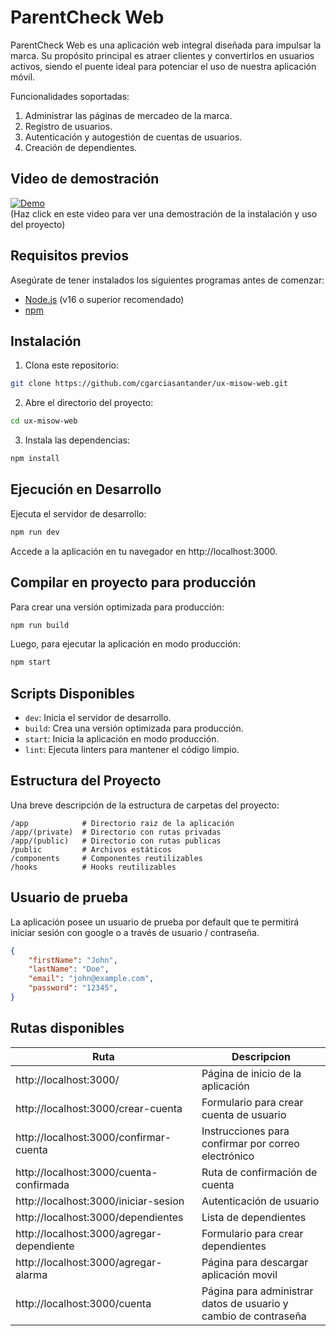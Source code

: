 # ParentCheck Web
ParentCheck Web es una aplicación web integral diseñada para impulsar la marca. Su propósito principal es atraer clientes y convertirlos en usuarios activos, siendo el puente ideal para potenciar el uso de nuestra aplicación móvil.

Funcionalidades soportadas:

1. Administrar las páginas de mercadeo de la marca.
2. Registro de usuarios.
3. Autenticación y autogestión de cuentas de usuarios.
4. Creación de dependientes.

## Video de demostración
[![Demo](https://img.youtube.com/vi/zJnxGMYoH9k/hqdefault.jpg)](https://www.youtube.com/embed/zJnxGMYoH9k)</br>
(Haz click en este video para ver una demostración de la instalación y uso del proyecto)

## Requisitos previos

Asegúrate de tener instalados los siguientes programas antes de comenzar:
- [Node.js](https://nodejs.org/) (v16 o superior recomendado)
- [npm](https://www.npmjs.com/)

## Instalación

1. Clona este repositorio:
```bash
git clone https://github.com/cgarciasantander/ux-misow-web.git
```
2. Abre el directorio del proyecto:
```bash
cd ux-misow-web
```
3. Instala las dependencias:
```bash
npm install
```

## Ejecución en Desarrollo
Ejecuta el servidor de desarrollo:

```bash
npm run dev
```

Accede a la aplicación en tu navegador en http://localhost:3000.

## Compilar en proyecto para producción
Para crear una versión optimizada para producción:

```bash
npm run build
```

Luego, para ejecutar la aplicación en modo producción:

```bash
npm start
```

## Scripts Disponibles
- `dev`: Inicia el servidor de desarrollo.
- `build`: Crea una versión optimizada para producción.
- `start`: Inicia la aplicación en modo producción.
- `lint`: Ejecuta linters para mantener el código limpio.

## Estructura del Proyecto
Una breve descripción de la estructura de carpetas del proyecto:
```
/app            # Directorio raiz de la aplicación
/app/(private)  # Directorio con rutas privadas
/app/(public)   # Directorio con rutas publicas
/public         # Archivos estáticos
/components     # Componentes reutilizables
/hooks          # Hooks reutilizables
```

## Usuario de prueba
La aplicación posee un usuario de prueba por default que te permitirá iniciar sesión con google o a través de usuario / contraseña.

```json
{
    "firstName": "John",
    "lastName": "Doe",
    "email": "john@example.com",
    "password": "12345",
}
```

## Rutas disponibles
|Ruta|Descripcion|
|-|-|
|http://localhost:3000/|Página de inicio de la aplicación|
|http://localhost:3000/crear-cuenta|Formulario para crear cuenta de usuario|
|http://localhost:3000/confirmar-cuenta|Instrucciones para confirmar por correo electrónico|
|http://localhost:3000/cuenta-confirmada|Ruta de confirmación de cuenta|
|http://localhost:3000/iniciar-sesion|Autenticación de usuario|
|http://localhost:3000/dependientes|Lista de dependientes|
|http://localhost:3000/agregar-dependiente|Formulario para crear dependientes|
|http://localhost:3000/agregar-alarma|Página para descargar aplicación movil|
|http://localhost:3000/cuenta|Página para administrar datos de usuario y cambio de contraseña|
